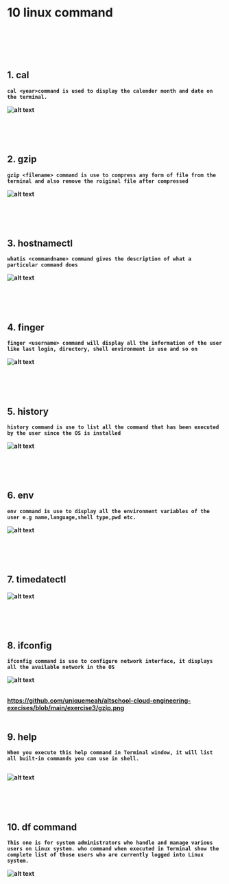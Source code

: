 # 10 linux command

<br>
<br>
<b>
<br>
<br>
<b>


   ## 1. cal

```
cal <year>command is used to display the calender month and date on the terminal.
```
![alt text](https://github.com/uniquemeah/altschool-cloud-engineering-execises/blob/main/exercise3/cal.png?raw=true)

<br>
<br>
<b>
<br>


   ## 2. gzip

```
gzip <filename> command is use to compress any form of file from the terminal and also remove the roiginal file after compressed
```
![alt text](https://github.com/uniquemeah/altschool-cloud-engineering-execises/blob/main/exercise3/gzip.png?raw=true)

<br>
<br>
<b>
<br>


   ## 3. hostnamectl

```
whatis <commandname> command gives the description of what a particular command does
```
![alt text](https://github.com/uniquemeah/altschool-cloud-engineering-execises/blob/main/exercise3/hostnamectl.png?raw=true)



<br>
<br>
<b>
<br>


   ## 4. finger

```
finger <username> command will display all the information of the user like last login, directory, shell environment in use and so on 
```
![alt text](https://github.com/uniquemeah/altschool-cloud-engineering-execises/blob/main/exercise3/finger.png?raw=true)


<br>
<br>
<b>
<br>


   ## 5. history

```
history command is use to list all the command that has been executed by the user since the OS is installed
```
![alt text](https://github.com/uniquemeah/altschool-cloud-engineering-execises/blob/main/exercise3/history.png?raw=true)


<br>
<br>
<b>
<br>


   ## 6. env

```
env command is use to display all the environment variables of the user e.g name,language,shell type,pwd etc.
```
![alt text](https://github.com/uniquemeah/altschool-cloud-engineering-execises/blob/main/exercise3/env.png?raw=true)



<br>
<br>
<b>
<br>


   ## 7. timedatectl


![alt text](https://github.com/uniquemeah/altschool-cloud-engineering-execises/blob/main/exercise3/timedatect.png?raw=true)


<br>
<br>
<b>
<br>


   ## 8. ifconfig

```
ifconfig command is use to configure network interface, it displays all the available network in the OS
```
![alt text](https://github.com/uniquemeah/altschool-cloud-engineering-execises/blob/main/exercise3/ifconfig.png?raw=true)


<br>https://github.com/uniquemeah/altschool-cloud-engineering-execises/blob/main/exercise3/gzip.png
<br>
<b>
<br>


   ## 9. help

```
When you execute this help command in Terminal window, it will list all built-in commands you can use in shell.


```
![alt text](https://github.com/uniquemeah/altschool-cloud-engineering-execises/blob/main/exercise3/help.png?raw=true)


<br>
<br>
<b>
<br>


   ## 10. df command

```
This one is for system administrators who handle and manage various users on Linux system. who command when executed in Terminal show the complete list of those users who are currently logged into Linux system.
```
![alt text](https://github.com/uniquemeah/altschool-cloud-engineering-execises/blob/main/exercise3/df-command.png?raw=true)


